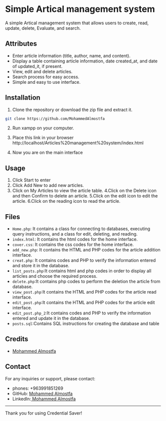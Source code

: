 # Simple Artical management system

A simple Artical management system that allows users to create, read, update, delete, Evaluate, and search.

## Attributes

- Enter article information (title, author, name, and content).
- Display a table containing article information, date created_at, and date of updated_it, if present.
- View, edit and delete articles.
- Search process for easy access.
- Simple and easy to use interface.

## Installation

1. Clone the repository or download the zip file and extract it.

```bash
git clone https://github.com/MohammedAlmostfa
```

2. Run xampp on your computer.

3. Place this link in your browser http://localhost/Articles%20management%20system/index.html

4. Now you are on the main interface

## Usage

1. Click Start to enter
2. Click Add New to add new articles.
3. Click on My Articles to view the article table.
   4.Click on the Delete icon and then Confirm to delete an article.
   5.Click on the edit icon to edit the article.
   6.Click on the reading icon to read the article.

## Files

- `Home.php`: It contains a class for connecting to databases, executing query instructions, and a class for edit, deleting, and reading.
- `index.html`: It contains the html codes for the home interface.
- `cover.css`: It contains the css codes for the home interface.
- `add_new.php`: It contains the HTML and PHP codes for the article addition interface.
- `creat.php`: It contains codes and PHP to verify the information entered and store it in the database.
- `list_posts.php`:It contains html and php codes in order to display all articles and choose the required process.
- `delete.php`:It contains php codes to perform the deletion the article from database.
- `view_post.php`:It contains the HTML and PHP codes for the article read interface.
- `edit_post.php`:It contains the HTML and PHP codes for the article edit interface.
- `edit_post.php_2`:It contains codes and PHP to verify the information entered and update it in the database.
- `posts.sql`:Contains SQL instructions for creating the database and table

## Credits

- [Mohammed Almostfa ](https://github.com/MohammedAlmostfa)

## Contact

For any inquiries or support, please contact:

- phones: +963991851269
- GitHub: [Mohammed Almostfa ](https://github.com/MohammedAlmostfa)
- LinkedIn:[ Mohammed Almostfa](https://www.linkedin.com/in/mohammed-almostfa-63b3a7240/)

---

Thank you for using Credential Saver!
